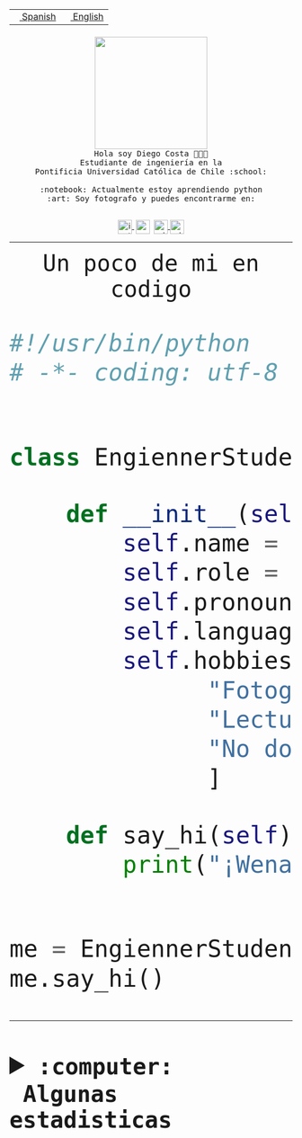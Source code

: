 <table border="0"  align="right">
 <tr><td><a href="README.md"><img src="https://upload.wikimedia.org/wikipedia/commons/thumb/8/89/Bandera_de_Espa%C3%B1a.svg/1200px-Bandera_de_Espa%C3%B1a.svg.png" height="10"> Spanish</a></td>
 <td><a href="README.en.md"><img src="https://upload.wikimedia.org/wikipedia/commons/a/a4/Flag_of_the_United_States.svg" height="10"> English</a></td></tr>
</table><br><br><br>


<p align="center">
  <img src="https://github.com/diegocostares/diegocostares/blob/main/Images/aaa2.gif?raw=true" height="200px" weight="200px">
  <br><samp>
    Hola soy Diego Costa 👨🏻‍💻<br>
    Estudiante de ingeniería en la <br>
    Pontificia Universidad Católica de Chile :school:<br>
  <br>
    :notebook: Actualmente estoy aprendiendo python <br>
    :art: Soy fotografo y puedes encontrarme en: <br>
  <br></samp>
  
</p>

<p align="center">
   <a href="https://instagram.com/diegocosta_no" target="blank">
    <img 
    align="center" src="https://cdn.jsdelivr.net/npm/simple-icons@3.0.1/icons/instagram.svg" alt="instagram" height="25px" width="25px" />
  </a>
  <a style="border: 3px solid; color: white;"href="https://t.me/diegocosta_no" target="blank">
  <img
  align="center" alt="Telegram" width="25px" src="https://icons-for-free.com/iconfiles/png/512/Telegram-1324888767380505522.png" />
</a>
<a href="https://api.whatsapp.com/send?phone=56971897835&text=Hola!" target="blank">
  <img
  align="center" alt="wtsp" width="25px" src="https://img.icons8.com/pastel-glyph/2x/whatsapp--v2.png" />
</a>
<a href="https://www.linkedin.com/in/diego-costa-786249213/" target="blank">
  <img
  align="center" alt="wtsp" width="25px" src="https://img.icons8.com/metro/452/linkedin.png" />
</a>

  </a>
</p>

---


<p align="center"><font size="25"><samp>Un poco de mi en codigo</samp></front></p>


```python
#!/usr/bin/python
# -*- coding: utf-8 -*-


class EngiennerStudent:

    def __init__(self):
        self.name = "Diego Costa"
        self.role = "Estudiante"
        self.pronouns = "he/him"
        self.language_spoken = ["es_CL", "en_US"]
        self.hobbies = [
              "Fotografia",
              "Lectura",
              "No dormir",
              ]

    def say_hi(self):
        print("¡Wena mundo!")


me = EngiennerStudent()
me.say_hi()
```
---
<details>
  <summary><b><samp>:computer: &nbsp;Algunas estadisticas</samp></b></summary>
  <br/></p>

<!--START_SECTION:waka-->
![Code Time](http://img.shields.io/badge/Code%20Time-960%20hrs%2059%20mins-blue)

**Soy nocturno 🦉** 

```text
🌞 Mañana                 12 commits          ░░░░░░░░░░░░░░░░░░░░░░░░░   00.43 % 
🌆 Día                    868 commits         ████████░░░░░░░░░░░░░░░░░   31.01 % 
🌃 Tarde                  1223 commits        ███████████░░░░░░░░░░░░░░   43.69 % 
🌙 Noche                  696 commits         ██████░░░░░░░░░░░░░░░░░░░   24.87 % 
```
📅 **Soy más productivo los Martes** 

```text
Lunes                    434 commits         ████░░░░░░░░░░░░░░░░░░░░░   15.51 % 
Martes                   555 commits         █████░░░░░░░░░░░░░░░░░░░░   19.83 % 
Miércoles                354 commits         ███░░░░░░░░░░░░░░░░░░░░░░   12.65 % 
Jueves                   376 commits         ███░░░░░░░░░░░░░░░░░░░░░░   13.43 % 
Viernes                  429 commits         ████░░░░░░░░░░░░░░░░░░░░░   15.33 % 
Sábado                   223 commits         ██░░░░░░░░░░░░░░░░░░░░░░░   07.97 % 
Domingo                  428 commits         ████░░░░░░░░░░░░░░░░░░░░░   15.29 % 
```


📊 **Esta semana me dediqué a** 

```text
🐱‍💻 Proyectos: 
2023-1-S4-Grupo2-Scraper 15 hrs 17 mins      ██████████████████░░░░░░░   73.80 % 
2023-1-S4-Grupo2-Frontend1 hr 24 mins        ██░░░░░░░░░░░░░░░░░░░░░░░   06.82 % 
2023-1-S4-Grupo2-Backend 1 hr 8 mins         █░░░░░░░░░░░░░░░░░░░░░░░░   05.48 % 
2023-1-S4-Grupo2-IA      50 mins             █░░░░░░░░░░░░░░░░░░░░░░░░   04.07 % 
Unknown Project          46 mins             █░░░░░░░░░░░░░░░░░░░░░░░░   03.74 % 
```


 Last Updated on 24/05/2023 02:38:27 UTC
<!--END_SECTION:waka-->
  
  

<p align="center"> <img src="https://github-readme-stats.vercel.app/api?username=diegocostares&show_icons=true&theme=ayu-mirage" alt="abhisheknaiidu" /></p>
 
</details>
